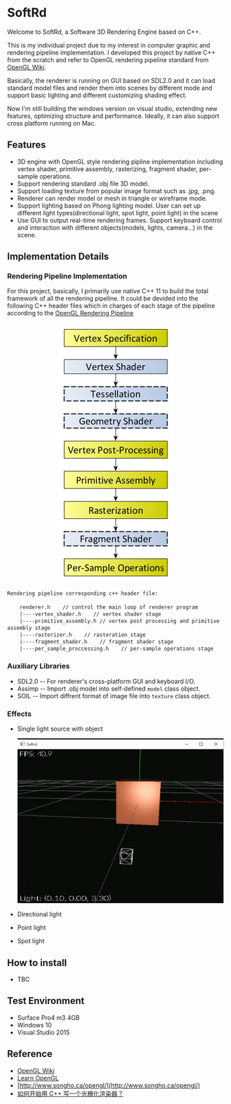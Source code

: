 # SoftRd

Welcome to SoftRd, a Software 3D Rendering Engine based on C++.  


This is my individual project due to my interest in computer graphic and rendering pipeline implementation. I developed this project by native C++ from the scratch and refer to OpenGL rendering pipeline standard from [OpenGL Wiki](https://www.khronos.org/opengl/wiki/Rendering_Pipeline_Overview).  

Basically, the renderer is running on GUI based on SDL2.0 and it can load standard model files and render them into scenes by different mode and support basic lighting and different customizing shading effect.  

Now I'm still building the windows version on visual studio, extending new features, optimizing structure and performance. Ideally, it can also support cross platform running on Mac.

## Features

* 3D engine with OpenGL style rendering pipline implementation including vertex shader, primitive assembly,  rasterizing, fragment shader, per-sample operations.
* Support rendering standard .obj file 3D model.
* Support loading texture from popular image format such as .jpg, .png.
* Renderer can render model or mesh in triangle or wireframe mode.
* Support lighting based on Phong lighting model. User can set up different light types(directional light,   spot light, point light) in the scene
* Use GUI to output real-time rendering frames. Support keyboard control and interaction with different objects(models, lights, camera...) in the scene.

## Implementation Details

### Rendering Pipeline Implementation
For this project, basically, I primarily use native C++ 11 to build the total framework of all the rendering pipeline. It could be devided into the following C++ header files which in charges of each stage of the pipeline according to the [OpenGL Rendering Pipeline](https://www.khronos.org/opengl/wiki/Rendering_Pipeline_Overview)
<div align=center>  

![Opengl Rendering Pipeline](https://raw.githubusercontent.com/davidpypysp/softrd/master/files/RenderingPipeline.png)
</div>

```
Rendering pipeline corresponding c++ header file: 

    renderer.h    // control the main loop of renderer program
    |----vertex_shader.h    // vertex shader stage
    |----primitive_assembly.h // vertex post processing and primitive assembly stage
    |----rasterizer.h    // rasteration stage
    |----fragment_shader.h    // fragment shader stage
    |----per_sample_proccessing.h    // per-sample operations stage
```
### Auxiliary Libraries

* SDL2.0 -- For renderer's cross-platform GUI and keyboard I/O.
* Assimp -- Import .obj model into self-defined `model` class object.
* SOIL -- Import diffrent format of image file into `texture` class object.

### Effects

* Single light source with object

  ![light test](https://raw.githubusercontent.com/davidpypysp/softrd/master/files/light_test.gif)

* Directional light

* Point light

* Spot light

## How to install

* TBC

## Test Environment

* Surface Pro4 m3 4GB
* Windows 10
* Visual Studio 2015

## Reference

* [OpenGL Wiki](https://www.khronos.org/opengl/wiki/Rendering_Pipeline_Overview) 
* [Learn OpenGL](https://learnopengl.com/)
* [http://www.songho.ca/opengl/](http://www.songho.ca/opengl/)
* [如何开始用 C++ 写一个光栅化渲染器？](https://www.zhihu.com/question/24786878)




